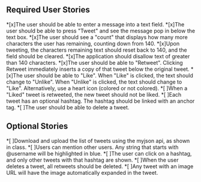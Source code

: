 ## Required User Stories

*[x]The user should be able to enter a message into a text field.
*[x]The user should be able to press "Tweet" and see the message pop in below the text box.
*[x]The user should see a "count" that displays how many more characters the user has remaining, counting down from 140.
*[x]Upon tweeting, the characters remaining text should reset back to 140, and the field should be cleared.
*[x]The application should disallow text of greater than 140 characters.
*[x]The user should be able to "Retweet". Clicking Retweet immediately inserts a copy of that tweet below the original tweet.
*[x]The user should be able to "Like". When "Like" is clicked, the text should change to "Unlike". When "Unlike" is clicked, the text should change to "Like". Alternatively, use a heart icon (colored or not colored).
*[ ]When a "Liked" tweet is retweeted, the new tweet should not be liked.
*[ ]Each tweet has an optional hashtag. The hashtag should be linked with an anchor tag.
*[ ]The user should be able to delete a tweet.
## Optional Stories
*[ ]Download and upload the list of tweets using the myjson api, as shown in class.
*[ ]Users can mention other users. Any string that starts with @username will be highlighted in blue.
*[ ]The user can click on a hashtag, and only other tweets with that hashtag are shown.
*[ ]When the user deletes a tweet, all retweets should be deleted.
*[ ]Any tweet with an image URL will have the image automatically expanded in the tweet.

